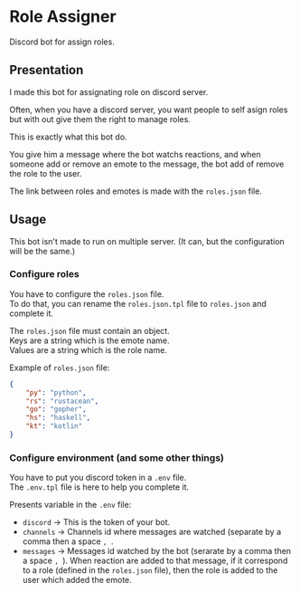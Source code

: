 # Role Assigner

Discord bot for assign roles.

## Presentation

I made this bot for assignating role on discord server.

Often, when you have a discord server, you want people to self asign roles but
with out give them the right to manage roles.

This is exactly what this bot do.

You give him a message where the bot watchs reactions, and when someone add or remove
an emote to the message, the bot add of remove the role to the user.  

The link between roles and emotes is made with the `roles.json` file.

## Usage

This bot isn't made to run on multiple server. (It can, but the configuration
will be the same.)

### Configure roles

You have to configure the `roles.json` file.  
To do that, you can rename the `roles.json.tpl` file to `roles.json` and
complete it.

The `roles.json` file must contain an object.  
Keys are a string which is the emote name.  
Values are a string which is the role name.

Example of `roles.json` file:
```json
{
    "py": "python",
    "rs": "rustacean",
    "go": "gopher",
    "hs": "haskell",
    "kt": "kotlin"
}
```

### Configure environment (and some other things)

You have to put you discord token in a `.env` file.  
The `.env.tpl` file is here to help you complete it.

Presents variable in the `.env` file:

- `discord` → This is the token of your bot.
- `channels` → Channels id where messages are watched (separate by a comma then a space `, `.
- `messages` → Messages id watched by the bot (serarate by a comma then a space `, `). When reaction are added
to that message, if it correspond to a role (defined in the `roles.json` file),
then the role is added to the user which added the emote.
